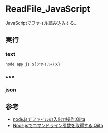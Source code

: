 # ReadFile_JavaScript
JavaScriptでファイル読み込みする。

## 実行

### text

``` txt
node app.js ${ファイルパス}
```

### csv



### json

## 参考

- [node.jsでファイルの入出力操作:Qiita](https://qiita.com/shirokuman/items/509b159bf4b8dd1c41ef)
- [Node.jsでコマンドライン引数を取得する:Qiita](https://qiita.com/furusin_oriver/items/f030d1eaa9e7b54233c3)